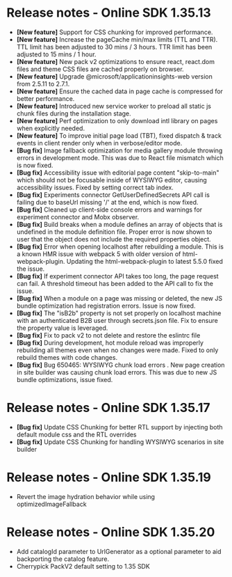 # Release notes - Online SDK 1.35.13

* **[New feature]** Support for CSS chunking for improved performance.
* **[New feature]** Increase the pageCache min/max limits (TTL and TTR).  TTL limit has been adjusted to 30 mins / 3 hours.  TTR limit has been adjusted to 15 mins / 1 hour.
* **[New feature]** New pack v2 optimizations to ensure react, react.dom files and theme CSS files are cached properly on browser.
* **[New feature]** Upgrade @microsoft/applicationinsights-web version from 2.5.11 to 2.7.1.
* **[New feature]** Ensure the cached data in page cache is compressed for better performance.
* **[New feature]** Introduced new service worker to preload all static js chunk files during the installation stage.
* **[New feature]** Perf optimization to only download intl library on pages when explicitly needed.
* **[New feature]** To improve initial page load (TBT), fixed dispatch & track events in client render only when in verbose/editor mode.
* **[Bug fix]** Image fallback optimization for media gallery module throwing errors in development mode. This was due to React file mismatch which is now fixed.
* **[Bug fix]** Accessibility issue with editorial page content "skip-to-main" which should not be focusable inside of WYSIWYG editor, causing accessibility issues. Fixed by setting correct tab index.
* **[Bug fix]** Experiments connector GetUserDefinedSecrets API call is failing due to baseUrl missing '/' at the end, which is now fixed.
* **[Bug fix]** Cleaned up client-side console errors and warnings for experiment connector and Mobx observer.
* **[Bug fix]** Build breaks when a module defines an array of objects that is undefined in the module definition file.  Proper error is now shown to user that the object does not include the required properties object.
* **[Bug fix]** Error when opening localhost after rebuilding a module. This is a known HMR issue with webpack 5 with older version of html-webpack-plugin. Updating the html-webpack-plugin to latest 5.5.0 fixed the issue.
* **[Bug fix]** If experiment connector API takes too long, the page request can fail.  A threshold timeout has been added to the API call to fix the issue.
* **[Bug fix]** When a module on a page was missing or deleted, the new JS bundle optimization had registration errors.  Issue is now fixed.
* **[Bug fix]** The "isB2b" property is not set properly on localhost machine with an authenticated B2B user through secrets.json file. Fix to ensure the property value is leveraged.
* **[Bug fix]** Fix to pack v2 to not delete and restore the eslintrc file
* **[Bug fix]** During development, hot module reload was improperly rebuilding all themes even when no changes were made.  Fixed to only rebuild themes with code changes.
* **[Bug fix]** Bug 650465: WYSIWYG chunk load errors . New page creation in site builder was causing chunk load errors.  This was due to new JS bundle optimizations, issue fixed.

# Release notes - Online SDK 1.35.17
* **[Bug fix]** Update CSS Chunking for better RTL support by injecting both default module css and the RTL overrides
* **[Bug fix]** Update CSS Chunking for handling WYSIWYG scenarios in site builder


# Release notes - Online SDK 1.35.19
* Revert the image hydration behavior while using optimizedImageFallback

# Release notes - Online SDK 1.35.20
* Add catalogId parameter to UrlGenerator as a optional parameter to aid backporting the catalog feature.
* Cherrypick PackV2 default setting to 1.35 SDK

